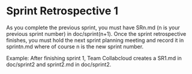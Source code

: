 # Sprint Retrospective 1

As you complete the previous sprint, you must have SRn.md (n is your previous sprint number) in doc/sprint(n+1).
Once the sprint retrospective finishes, you must hold the next sprint planning meeting and record it in sprintn.md where of course n is the new sprint number.

Example:
After finishing sprint 1, Team Collabcloud creates a SR1.md in doc/sprint2 and sprint2.md in doc/sprint2.
